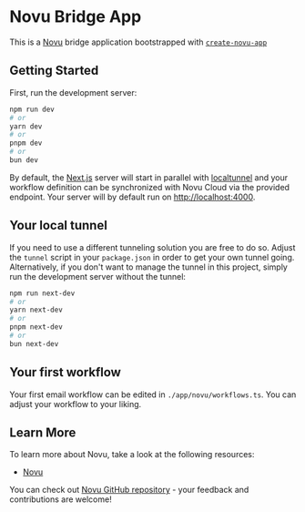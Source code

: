 # Novu Bridge App

This is a [Novu](https://novu.co/) bridge application bootstrapped with [`create-novu-app`](https://www.npmjs.com/package/create-novu-app)

## Getting Started

First, run the development server:

```bash
npm run dev
# or
yarn dev
# or
pnpm dev
# or
bun dev
```

By default, the [Next.js](https://nextjs.org/) server will start in parallel with [localtunnel](https://github.com/localtunnel/localtunnel) and your workflow definition can be synchronized with Novu Cloud via the provided endpoint. Your server will by default run on [http://localhost:4000](http://localhost:4000).

## Your local tunnel

If you need to use a different tunneling solution you are free to do so. Adjust the `tunnel` script in your `package.json` in order to get your own tunnel going. Alternatively, if you don't want to manage the tunnel in this project, simply run the development server without the tunnel:

```bash
npm run next-dev
# or
yarn next-dev
# or
pnpm next-dev
# or
bun next-dev
```

## Your first workflow

Your first email workflow can be edited in `./app/novu/workflows.ts`. You can adjust your workflow to your liking.

## Learn More

To learn more about Novu, take a look at the following resources:

- [Novu](https://novu.co/)

You can check out [Novu GitHub repository](https://github.com/novuhq/novu) - your feedback and contributions are welcome!
